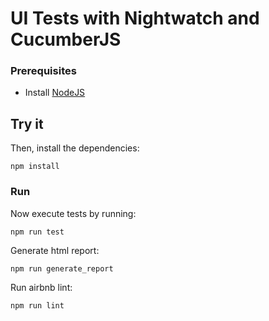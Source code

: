 # UI Tests with Nightwatch and CucumberJS


### Prerequisites
* Install [NodeJS](http://nodejs.org/)

## Try it

Then, install the dependencies:

```shell
npm install
```

### Run

Now execute tests by running:

```shell
npm run test
```

Generate html report:

```shell
npm run generate_report
```

Run airbnb lint:

```shell
npm run lint
```
